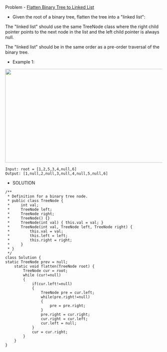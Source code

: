 Problem - [Flatten Binary Tree to Linked List](https://leetcode.com/problems/flatten-binary-tree-to-linked-list/)

- Given the root of a binary tree, flatten the tree into a "linked list":

The "linked list" should use the same TreeNode class where the right child pointer points to the next node in the list and the left child pointer is always null.

The "linked list" should be in the same order as a pre-order traversal of the binary tree.

- Example 1:

<img src = "https://user-images.githubusercontent.com/101946115/215353560-a0d969e2-c6d9-4bc0-bf64-af824757e5f2.png" height = 300 width = 600 />

    Input: root = [1,2,5,3,4,null,6]
    Output: [1,null,2,null,3,null,4,null,5,null,6]
    
- SOLUTION

```
/**
 * Definition for a binary tree node.
 * public class TreeNode {
 *     int val;
 *     TreeNode left;
 *     TreeNode right;
 *     TreeNode() {}
 *     TreeNode(int val) { this.val = val; }
 *     TreeNode(int val, TreeNode left, TreeNode right) {
 *         this.val = val;
 *         this.left = left;
 *         this.right = right;
 *     }
 * }
 */
class Solution {
static TreeNode prev = null;
    static void flatten(TreeNode root) {
        TreeNode cur = root;
		while (cur!=null)
		{
			if(cur.left!=null)
			{
				TreeNode pre = cur.left;
				while(pre.right!=null)
				{
					pre = pre.right;
				}
				pre.right = cur.right;
				cur.right = cur.left;
				cur.left = null;
			}
			cur = cur.right;
		}
    }
}
```
